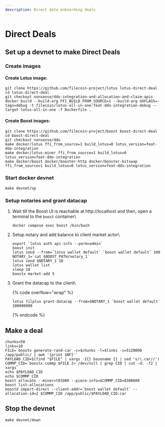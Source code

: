 ```yaml
---
description: Direct data onboarding deals
---
```


# Direct Deals

## Set up a devnet to make Direct Deals

### Create images

#### Create Lotus image:

```
git clone https://github.com/filecoin-project/lotus lotus-direct-deal
cd lotus-direct-deal
git checkout nonsense/ddo-integration-and-allocation-and-claim-apis
docker build --build-arg FFI_BUILD_FROM_SOURCE=1 --build-arg GOFLAGS=-tags=debug -t filecoin/lotus-all-in-one:feat-ddo-integration-debug --target lotus-all-in-one -f Dockerfile .
```

#### Create Boost images:

```
git clone https://github.com/filecoin-project/boost boost-direct-deal
cd boost-direct-deal
git checkout nonsense/ddo
make docker/lotus ffi_from_source=1 build_lotus=0 lotus_version=feat-ddo-integration
make docker/lotus-miner ffi_from_source=1 build_lotus=0 lotus_version=feat-ddo-integration
make docker/boost docker/booster-http docker/booster-bitswap ffi_from_source=1 build_lotus=0 lotus_version=feat-ddo-integration
```

### Start docker devnet

```
make devnet/up
```

### Setup notaries and grant datacap

1.  Wait till the Boost UI is reachable at http://localhost and then, open a terminal to the `boost` container\


    ```
    docker compose exec boost /bin/bash
    ```
2.  Setup notary and add balance to client market actor\


    ```
    export `lotus auth api-info --perm=admin`
    boost init
    lotus send --from=`lotus wallet default` `boost wallet default` 100
    NOTARY_1=`cat $BOOST_PATH/notary_1`
    lotus send $NOTARY_1 10
    lotus wallet list
    sleep 10
    boostx market-add 5
    ```
3.  Grant the datacap to the client\


    {% code overflow="wrap" %}
    ```
    lotus filplus grant-datacap --from=$NOTARY_1 `boost wallet default` 100000000
    ```
    {% endcode %}

## Make a deal

```
chunks=50
links=10
FILE=`boostx generate-rand-car -c=$chunks -l=$links -s=5120000 /app/public/ | awk '{print $NF}'`
PAYLOAD_CID=$(find "$FILE" | xargs -I{} basename {} | sed 's/\.car//')
COMMP_CID=`boostx commp $FILE 2> /dev/null | grep CID | cut -d: -f2 | xargs`
echo $PAYLOAD_CID
echo $COMMP_CID
boost allocate --miner=t01000 --piece-info=$COMMP_CID=8388608
boost list-allocations
boostd import-direct --client-addr=`boost wallet default` --allocation-id=2 $COMMP_CID /app/public/$PAYLOAD_CID.car
```

## Stop the devnet

```
make devnet/down
```
